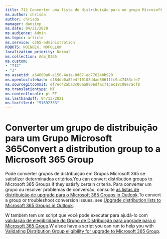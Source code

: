 ```yaml
---
title: 712 Converter uma lista de distribuição para um grupo Microsoft 365
ms.author: chrisda
author: chrisda
manager: dansimp
ms.date: 04/21/2020
ms.audience: Admin
ms.topic: article
ms.service: o365-administration
ROBOTS: NOINDEX, NOFOLLOW
localization_priority: Normal
ms.collection: Adm_O365
ms.custom:
- "712"
- "3"
ms.assetid: a54600a0-e150-4a1a-8d67-ed77624bb928
ms.openlocfilehash: d184db0a82e4f10108ddad80611fc9a47483cfe7
ms.sourcegitcommit: ef7ec42aba3c06aa8966dfac71cec18c08e7acf8
ms.translationtype: MT
ms.contentlocale: pt-PT
ms.lasthandoff: 04/13/2021
ms.locfileid: "51692333"
---
```

# <a name="convert-a-distribution-group-to-a-microsoft-365-group"></a><span data-ttu-id="5480b-102">Converter um grupo de distribuição para um Grupo Microsoft 365</span><span class="sxs-lookup"><span data-stu-id="5480b-102">Convert a distribution group to a Microsoft 365 Group</span></span>

<span data-ttu-id="5480b-103">Pode converter grupos de distribuição em Grupos Microsoft 365 se satisfizer determinados critérios.</span><span class="sxs-lookup"><span data-stu-id="5480b-103">You can convert distribution groups to Microsoft 365 Groups if they satisfy certain criteria.</span></span> <span data-ttu-id="5480b-104">Para converter um grupo ou resolver problemas de conversão, consulte [as listas de distribuição de upgrade para o Microsoft 365 Groups in Outlook](https://docs.microsoft.com/microsoft-365/admin/manage/upgrade-distribution-lists).</span><span class="sxs-lookup"><span data-stu-id="5480b-104">To convert a group or troubleshoot conversion issues, see [Upgrade distribution lists to Microsoft 365 Groups in Outlook](https://docs.microsoft.com/microsoft-365/admin/manage/upgrade-distribution-lists).</span></span>

<span data-ttu-id="5480b-105">W também tem um script que você pode executar para ajudá-lo com [validação de elegibilidade do Grupo de Distribuição para upgrade para o Microsoft 365 Group](https://aka.ms/DLToM365Group).</span><span class="sxs-lookup"><span data-stu-id="5480b-105">W alsoe have a script you can run to help you with [Validating Distribution Group eligibility for upgrade to Microsoft 365 Group](https://aka.ms/DLToM365Group).</span></span>
